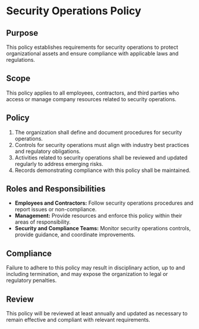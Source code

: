 # Security Operations Policy

## Purpose
This policy establishes requirements for security operations to protect organizational assets and ensure compliance with applicable laws and regulations.

## Scope
This policy applies to all employees, contractors, and third parties who access or manage company resources related to security operations.

## Policy
1. The organization shall define and document procedures for security operations.
2. Controls for security operations must align with industry best practices and regulatory obligations.
3. Activities related to security operations shall be reviewed and updated regularly to address emerging risks.
4. Records demonstrating compliance with this policy shall be maintained.

## Roles and Responsibilities
- **Employees and Contractors:** Follow security operations procedures and report issues or non-compliance.
- **Management:** Provide resources and enforce this policy within their areas of responsibility.
- **Security and Compliance Teams:** Monitor security operations controls, provide guidance, and coordinate improvements.

## Compliance
Failure to adhere to this policy may result in disciplinary action, up to and including termination, and may expose the organization to legal or regulatory penalties.

## Review
This policy will be reviewed at least annually and updated as necessary to remain effective and compliant with relevant requirements.
